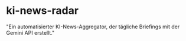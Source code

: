 # ki-news-radar
"Ein automatisierter KI-News-Aggregator, der tägliche Briefings mit der Gemini API erstellt."
